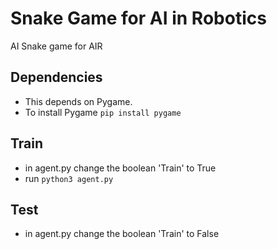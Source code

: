 # Snake Game for AI in Robotics
AI Snake game for AIR
## Dependencies
- This depends on Pygame.
- To install Pygame <code>pip install pygame</code>
## Train
- in agent.py change the boolean 'Train' to True
- run <code>python3 agent.py</code>
## Test
- in agent.py change the boolean 'Train' to False

